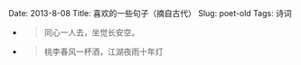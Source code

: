 Date: 2013-8-08
Title: 喜欢的一些句子（摘自古代）
Slug: poet-old
Tags:  诗词


*  >同心一人去，坐觉长安空。

*  >桃李春风一杯酒，江湖夜雨十年灯
